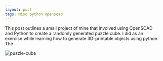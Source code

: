 ```yaml
---
layout: post
tags: Misc python openscad
---
```


This post outlines a small project of mine that involved using OpenSCAD and Python to create a randomly generated puzzle cube. I did as an exercise while learning how to generate 3D-printable objects using python. The

![puzzle-cube](https://i.imgur.com/PfvlCmF.png)
